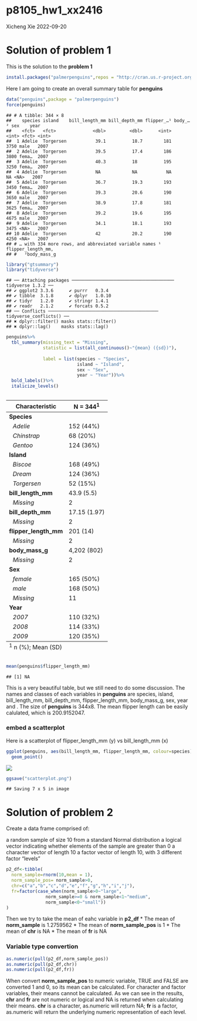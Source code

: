p8105_hw1_xx2416
================
Xicheng Xie
2022-09-20

# Solution of problem 1

This is the solution to the **problem 1**

``` r
install.packages("palmerpenguins",repos = "http://cran.us.r-project.org")
```

Here I am going to create an overall summary table for **penguins**

``` r
data("penguins",package = "palmerpenguins")
force(penguins)
```

    ## # A tibble: 344 × 8
    ##    species island    bill_length_mm bill_depth_mm flipper_…¹ body_…² sex    year
    ##    <fct>   <fct>              <dbl>         <dbl>      <int>   <int> <fct> <int>
    ##  1 Adelie  Torgersen           39.1          18.7        181    3750 male   2007
    ##  2 Adelie  Torgersen           39.5          17.4        186    3800 fema…  2007
    ##  3 Adelie  Torgersen           40.3          18          195    3250 fema…  2007
    ##  4 Adelie  Torgersen           NA            NA           NA      NA <NA>   2007
    ##  5 Adelie  Torgersen           36.7          19.3        193    3450 fema…  2007
    ##  6 Adelie  Torgersen           39.3          20.6        190    3650 male   2007
    ##  7 Adelie  Torgersen           38.9          17.8        181    3625 fema…  2007
    ##  8 Adelie  Torgersen           39.2          19.6        195    4675 male   2007
    ##  9 Adelie  Torgersen           34.1          18.1        193    3475 <NA>   2007
    ## 10 Adelie  Torgersen           42            20.2        190    4250 <NA>   2007
    ## # … with 334 more rows, and abbreviated variable names ¹​flipper_length_mm,
    ## #   ²​body_mass_g

``` r
library("gtsummary")
library("tidyverse")
```

    ## ── Attaching packages ─────────────────────────────────────── tidyverse 1.3.2 ──
    ## ✔ ggplot2 3.3.6      ✔ purrr   0.3.4 
    ## ✔ tibble  3.1.8      ✔ dplyr   1.0.10
    ## ✔ tidyr   1.2.0      ✔ stringr 1.4.1 
    ## ✔ readr   2.1.2      ✔ forcats 0.5.2 
    ## ── Conflicts ────────────────────────────────────────── tidyverse_conflicts() ──
    ## ✖ dplyr::filter() masks stats::filter()
    ## ✖ dplyr::lag()    masks stats::lag()

``` r
penguins%>%
  tbl_summary(missing_text = "Missing",
              statistic = list(all_continuous()~"{mean} ({sd})"),
              
              label = list(species ~ "Species",
                           island ~ "Island",
                           sex ~ "Sex",
                           year ~ "Year"))%>%
  bold_labels()%>%
  italicize_levels()
```

<div id="ipulstlubw" style="overflow-x:auto;overflow-y:auto;width:auto;height:auto;">
<style>html {
  font-family: -apple-system, BlinkMacSystemFont, 'Segoe UI', Roboto, Oxygen, Ubuntu, Cantarell, 'Helvetica Neue', 'Fira Sans', 'Droid Sans', Arial, sans-serif;
}

#ipulstlubw .gt_table {
  display: table;
  border-collapse: collapse;
  margin-left: auto;
  margin-right: auto;
  color: #333333;
  font-size: 16px;
  font-weight: normal;
  font-style: normal;
  background-color: #FFFFFF;
  width: auto;
  border-top-style: solid;
  border-top-width: 2px;
  border-top-color: #A8A8A8;
  border-right-style: none;
  border-right-width: 2px;
  border-right-color: #D3D3D3;
  border-bottom-style: solid;
  border-bottom-width: 2px;
  border-bottom-color: #A8A8A8;
  border-left-style: none;
  border-left-width: 2px;
  border-left-color: #D3D3D3;
}

#ipulstlubw .gt_heading {
  background-color: #FFFFFF;
  text-align: center;
  border-bottom-color: #FFFFFF;
  border-left-style: none;
  border-left-width: 1px;
  border-left-color: #D3D3D3;
  border-right-style: none;
  border-right-width: 1px;
  border-right-color: #D3D3D3;
}

#ipulstlubw .gt_title {
  color: #333333;
  font-size: 125%;
  font-weight: initial;
  padding-top: 4px;
  padding-bottom: 4px;
  padding-left: 5px;
  padding-right: 5px;
  border-bottom-color: #FFFFFF;
  border-bottom-width: 0;
}

#ipulstlubw .gt_subtitle {
  color: #333333;
  font-size: 85%;
  font-weight: initial;
  padding-top: 0;
  padding-bottom: 6px;
  padding-left: 5px;
  padding-right: 5px;
  border-top-color: #FFFFFF;
  border-top-width: 0;
}

#ipulstlubw .gt_bottom_border {
  border-bottom-style: solid;
  border-bottom-width: 2px;
  border-bottom-color: #D3D3D3;
}

#ipulstlubw .gt_col_headings {
  border-top-style: solid;
  border-top-width: 2px;
  border-top-color: #D3D3D3;
  border-bottom-style: solid;
  border-bottom-width: 2px;
  border-bottom-color: #D3D3D3;
  border-left-style: none;
  border-left-width: 1px;
  border-left-color: #D3D3D3;
  border-right-style: none;
  border-right-width: 1px;
  border-right-color: #D3D3D3;
}

#ipulstlubw .gt_col_heading {
  color: #333333;
  background-color: #FFFFFF;
  font-size: 100%;
  font-weight: normal;
  text-transform: inherit;
  border-left-style: none;
  border-left-width: 1px;
  border-left-color: #D3D3D3;
  border-right-style: none;
  border-right-width: 1px;
  border-right-color: #D3D3D3;
  vertical-align: bottom;
  padding-top: 5px;
  padding-bottom: 6px;
  padding-left: 5px;
  padding-right: 5px;
  overflow-x: hidden;
}

#ipulstlubw .gt_column_spanner_outer {
  color: #333333;
  background-color: #FFFFFF;
  font-size: 100%;
  font-weight: normal;
  text-transform: inherit;
  padding-top: 0;
  padding-bottom: 0;
  padding-left: 4px;
  padding-right: 4px;
}

#ipulstlubw .gt_column_spanner_outer:first-child {
  padding-left: 0;
}

#ipulstlubw .gt_column_spanner_outer:last-child {
  padding-right: 0;
}

#ipulstlubw .gt_column_spanner {
  border-bottom-style: solid;
  border-bottom-width: 2px;
  border-bottom-color: #D3D3D3;
  vertical-align: bottom;
  padding-top: 5px;
  padding-bottom: 5px;
  overflow-x: hidden;
  display: inline-block;
  width: 100%;
}

#ipulstlubw .gt_group_heading {
  padding-top: 8px;
  padding-bottom: 8px;
  padding-left: 5px;
  padding-right: 5px;
  color: #333333;
  background-color: #FFFFFF;
  font-size: 100%;
  font-weight: initial;
  text-transform: inherit;
  border-top-style: solid;
  border-top-width: 2px;
  border-top-color: #D3D3D3;
  border-bottom-style: solid;
  border-bottom-width: 2px;
  border-bottom-color: #D3D3D3;
  border-left-style: none;
  border-left-width: 1px;
  border-left-color: #D3D3D3;
  border-right-style: none;
  border-right-width: 1px;
  border-right-color: #D3D3D3;
  vertical-align: middle;
}

#ipulstlubw .gt_empty_group_heading {
  padding: 0.5px;
  color: #333333;
  background-color: #FFFFFF;
  font-size: 100%;
  font-weight: initial;
  border-top-style: solid;
  border-top-width: 2px;
  border-top-color: #D3D3D3;
  border-bottom-style: solid;
  border-bottom-width: 2px;
  border-bottom-color: #D3D3D3;
  vertical-align: middle;
}

#ipulstlubw .gt_from_md > :first-child {
  margin-top: 0;
}

#ipulstlubw .gt_from_md > :last-child {
  margin-bottom: 0;
}

#ipulstlubw .gt_row {
  padding-top: 8px;
  padding-bottom: 8px;
  padding-left: 5px;
  padding-right: 5px;
  margin: 10px;
  border-top-style: solid;
  border-top-width: 1px;
  border-top-color: #D3D3D3;
  border-left-style: none;
  border-left-width: 1px;
  border-left-color: #D3D3D3;
  border-right-style: none;
  border-right-width: 1px;
  border-right-color: #D3D3D3;
  vertical-align: middle;
  overflow-x: hidden;
}

#ipulstlubw .gt_stub {
  color: #333333;
  background-color: #FFFFFF;
  font-size: 100%;
  font-weight: initial;
  text-transform: inherit;
  border-right-style: solid;
  border-right-width: 2px;
  border-right-color: #D3D3D3;
  padding-left: 5px;
  padding-right: 5px;
}

#ipulstlubw .gt_stub_row_group {
  color: #333333;
  background-color: #FFFFFF;
  font-size: 100%;
  font-weight: initial;
  text-transform: inherit;
  border-right-style: solid;
  border-right-width: 2px;
  border-right-color: #D3D3D3;
  padding-left: 5px;
  padding-right: 5px;
  vertical-align: top;
}

#ipulstlubw .gt_row_group_first td {
  border-top-width: 2px;
}

#ipulstlubw .gt_summary_row {
  color: #333333;
  background-color: #FFFFFF;
  text-transform: inherit;
  padding-top: 8px;
  padding-bottom: 8px;
  padding-left: 5px;
  padding-right: 5px;
}

#ipulstlubw .gt_first_summary_row {
  border-top-style: solid;
  border-top-color: #D3D3D3;
}

#ipulstlubw .gt_first_summary_row.thick {
  border-top-width: 2px;
}

#ipulstlubw .gt_last_summary_row {
  padding-top: 8px;
  padding-bottom: 8px;
  padding-left: 5px;
  padding-right: 5px;
  border-bottom-style: solid;
  border-bottom-width: 2px;
  border-bottom-color: #D3D3D3;
}

#ipulstlubw .gt_grand_summary_row {
  color: #333333;
  background-color: #FFFFFF;
  text-transform: inherit;
  padding-top: 8px;
  padding-bottom: 8px;
  padding-left: 5px;
  padding-right: 5px;
}

#ipulstlubw .gt_first_grand_summary_row {
  padding-top: 8px;
  padding-bottom: 8px;
  padding-left: 5px;
  padding-right: 5px;
  border-top-style: double;
  border-top-width: 6px;
  border-top-color: #D3D3D3;
}

#ipulstlubw .gt_striped {
  background-color: rgba(128, 128, 128, 0.05);
}

#ipulstlubw .gt_table_body {
  border-top-style: solid;
  border-top-width: 2px;
  border-top-color: #D3D3D3;
  border-bottom-style: solid;
  border-bottom-width: 2px;
  border-bottom-color: #D3D3D3;
}

#ipulstlubw .gt_footnotes {
  color: #333333;
  background-color: #FFFFFF;
  border-bottom-style: none;
  border-bottom-width: 2px;
  border-bottom-color: #D3D3D3;
  border-left-style: none;
  border-left-width: 2px;
  border-left-color: #D3D3D3;
  border-right-style: none;
  border-right-width: 2px;
  border-right-color: #D3D3D3;
}

#ipulstlubw .gt_footnote {
  margin: 0px;
  font-size: 90%;
  padding-left: 4px;
  padding-right: 4px;
  padding-left: 5px;
  padding-right: 5px;
}

#ipulstlubw .gt_sourcenotes {
  color: #333333;
  background-color: #FFFFFF;
  border-bottom-style: none;
  border-bottom-width: 2px;
  border-bottom-color: #D3D3D3;
  border-left-style: none;
  border-left-width: 2px;
  border-left-color: #D3D3D3;
  border-right-style: none;
  border-right-width: 2px;
  border-right-color: #D3D3D3;
}

#ipulstlubw .gt_sourcenote {
  font-size: 90%;
  padding-top: 4px;
  padding-bottom: 4px;
  padding-left: 5px;
  padding-right: 5px;
}

#ipulstlubw .gt_left {
  text-align: left;
}

#ipulstlubw .gt_center {
  text-align: center;
}

#ipulstlubw .gt_right {
  text-align: right;
  font-variant-numeric: tabular-nums;
}

#ipulstlubw .gt_font_normal {
  font-weight: normal;
}

#ipulstlubw .gt_font_bold {
  font-weight: bold;
}

#ipulstlubw .gt_font_italic {
  font-style: italic;
}

#ipulstlubw .gt_super {
  font-size: 65%;
}

#ipulstlubw .gt_footnote_marks {
  font-style: italic;
  font-weight: normal;
  font-size: 75%;
  vertical-align: 0.4em;
}

#ipulstlubw .gt_asterisk {
  font-size: 100%;
  vertical-align: 0;
}

#ipulstlubw .gt_indent_1 {
  text-indent: 5px;
}

#ipulstlubw .gt_indent_2 {
  text-indent: 10px;
}

#ipulstlubw .gt_indent_3 {
  text-indent: 15px;
}

#ipulstlubw .gt_indent_4 {
  text-indent: 20px;
}

#ipulstlubw .gt_indent_5 {
  text-indent: 25px;
}
</style>
<table class="gt_table">
  
  <thead class="gt_col_headings">
    <tr>
      <th class="gt_col_heading gt_columns_bottom_border gt_left" rowspan="1" colspan="1" scope="col"><strong>Characteristic</strong></th>
      <th class="gt_col_heading gt_columns_bottom_border gt_center" rowspan="1" colspan="1" scope="col"><strong>N = 344</strong><sup class="gt_footnote_marks">1</sup></th>
    </tr>
  </thead>
  <tbody class="gt_table_body">
    <tr><td class="gt_row gt_left" style="font-weight: bold;">Species</td>
<td class="gt_row gt_center"></td></tr>
    <tr><td class="gt_row gt_left" style="text-align: left; text-indent: 10px; font-style: italic;">Adelie</td>
<td class="gt_row gt_center">152 (44%)</td></tr>
    <tr><td class="gt_row gt_left" style="text-align: left; text-indent: 10px; font-style: italic;">Chinstrap</td>
<td class="gt_row gt_center">68 (20%)</td></tr>
    <tr><td class="gt_row gt_left" style="text-align: left; text-indent: 10px; font-style: italic;">Gentoo</td>
<td class="gt_row gt_center">124 (36%)</td></tr>
    <tr><td class="gt_row gt_left" style="font-weight: bold;">Island</td>
<td class="gt_row gt_center"></td></tr>
    <tr><td class="gt_row gt_left" style="text-align: left; text-indent: 10px; font-style: italic;">Biscoe</td>
<td class="gt_row gt_center">168 (49%)</td></tr>
    <tr><td class="gt_row gt_left" style="text-align: left; text-indent: 10px; font-style: italic;">Dream</td>
<td class="gt_row gt_center">124 (36%)</td></tr>
    <tr><td class="gt_row gt_left" style="text-align: left; text-indent: 10px; font-style: italic;">Torgersen</td>
<td class="gt_row gt_center">52 (15%)</td></tr>
    <tr><td class="gt_row gt_left" style="font-weight: bold;">bill_length_mm</td>
<td class="gt_row gt_center">43.9 (5.5)</td></tr>
    <tr><td class="gt_row gt_left" style="text-align: left; text-indent: 10px; font-style: italic;">Missing</td>
<td class="gt_row gt_center">2</td></tr>
    <tr><td class="gt_row gt_left" style="font-weight: bold;">bill_depth_mm</td>
<td class="gt_row gt_center">17.15 (1.97)</td></tr>
    <tr><td class="gt_row gt_left" style="text-align: left; text-indent: 10px; font-style: italic;">Missing</td>
<td class="gt_row gt_center">2</td></tr>
    <tr><td class="gt_row gt_left" style="font-weight: bold;">flipper_length_mm</td>
<td class="gt_row gt_center">201 (14)</td></tr>
    <tr><td class="gt_row gt_left" style="text-align: left; text-indent: 10px; font-style: italic;">Missing</td>
<td class="gt_row gt_center">2</td></tr>
    <tr><td class="gt_row gt_left" style="font-weight: bold;">body_mass_g</td>
<td class="gt_row gt_center">4,202 (802)</td></tr>
    <tr><td class="gt_row gt_left" style="text-align: left; text-indent: 10px; font-style: italic;">Missing</td>
<td class="gt_row gt_center">2</td></tr>
    <tr><td class="gt_row gt_left" style="font-weight: bold;">Sex</td>
<td class="gt_row gt_center"></td></tr>
    <tr><td class="gt_row gt_left" style="text-align: left; text-indent: 10px; font-style: italic;">female</td>
<td class="gt_row gt_center">165 (50%)</td></tr>
    <tr><td class="gt_row gt_left" style="text-align: left; text-indent: 10px; font-style: italic;">male</td>
<td class="gt_row gt_center">168 (50%)</td></tr>
    <tr><td class="gt_row gt_left" style="text-align: left; text-indent: 10px; font-style: italic;">Missing</td>
<td class="gt_row gt_center">11</td></tr>
    <tr><td class="gt_row gt_left" style="font-weight: bold;">Year</td>
<td class="gt_row gt_center"></td></tr>
    <tr><td class="gt_row gt_left" style="text-align: left; text-indent: 10px; font-style: italic;">2007</td>
<td class="gt_row gt_center">110 (32%)</td></tr>
    <tr><td class="gt_row gt_left" style="text-align: left; text-indent: 10px; font-style: italic;">2008</td>
<td class="gt_row gt_center">114 (33%)</td></tr>
    <tr><td class="gt_row gt_left" style="text-align: left; text-indent: 10px; font-style: italic;">2009</td>
<td class="gt_row gt_center">120 (35%)</td></tr>
  </tbody>
  
  <tfoot class="gt_footnotes">
    <tr>
      <td class="gt_footnote" colspan="2"><sup class="gt_footnote_marks">1</sup> n (%); Mean (SD)</td>
    </tr>
  </tfoot>
</table>
</div>

``` r
mean(penguins$flipper_length_mm)
```

    ## [1] NA

This is a very beautiful table, but we still need to do some discussion.
The names and classes of each variables in **penguins** are species,
island, bill_length_mm, bill_depth_mm, flipper_length_mm, body_mass_g,
sex, year and . The size of **penguins** is 344x8. The mean flipper
length can be easily calulated, which is 200.9152047.

### embed a scatterplot

Here is a scatterplot of flipper_length_mm (y) vs bill_length_mm (x)

``` r
ggplot(penguins, aes(bill_length_mm, flipper_length_mm, colour=species))+
  geom_point()
```

![](p8105_hw1_xx2416_files/figure-gfm/scatterplot-1.png)<!-- -->

``` r
ggsave("scatterplot.png")
```

    ## Saving 7 x 5 in image

# Solution of problem 2

Create a data frame comprised of:

a random sample of size 10 from a standard Normal distribution a logical
vector indicating whether elements of the sample are greater than 0 a
character vector of length 10 a factor vector of length 10, with 3
different factor “levels”

``` r
p2_df<-tibble(
  norm_sample=rnorm(10,mean = 1),
  norm_sample_pos= norm_sample>0,
  chr=c("a","b","c","d","e","f","g","h","i","j"),
  fr=factor(case_when(norm_sample>0~"large",
               norm_sample>=0 & norm_sample<1~"medium",
               norm_sample<0~"small"))
)
```

Then we try to take the mean of eahc variable in **p2_df** \* The mean
of **norm_sample** is 1.2759562 \* The mean of **norm_sample_pos** is 1
\* The mean of **chr** is NA \* The mean of **fr** is NA

### Variable type convertion

``` r
as.numeric(pull(p2_df,norm_sample_pos))
as.numeric(pull(p2_df,chr))
as.numeric(pull(p2_df,fr))
```

When convert **norm_sample_pos** to numeric variable, TRUE and FALSE are
converted 1 and 0, so its mean can be calculated. For character and
factor variables, their means cannot be calculated. As we can see in the
results, **chr** and **fr** are not numeric or logical and NA is
returned when calculating their means. **chr** is a character,
as.numeric will return NA; **fr** is a factor, as.numeric will return
the underlying numeric representation of each level.
